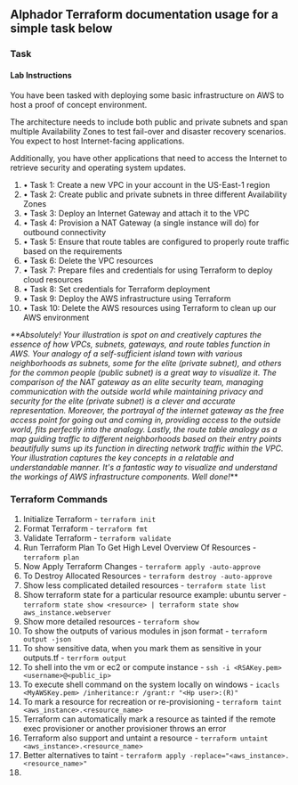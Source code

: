 ## Alphador Terraform documentation usage for a simple task below

### Task
#### Lab Instructions

You have been tasked with deploying some basic infrastructure on AWS 
to host a proof of concept environment. 

The architecture needs to include both public and private subnets and span
multiple Availability Zones to test fail-over and disaster recovery scenarios. 
You expect to host Internet-facing applications. 

Additionally, you have other applications that need to access the Internet 
to retrieve security and operating system updates.

1. • Task 1: Create a new VPC in your account in the US-East-1 region
2. • Task 2: Create public and private subnets in three different Availability Zones
3. • Task 3: Deploy an Internet Gateway and attach it to the VPC
4. • Task 4: Provision a NAT Gateway (a single instance will do) for outbound connectivity
5. • Task 5: Ensure that route tables are configured to properly route traffic based on the requirements
6. • Task 6: Delete the VPC resources
7. • Task 7: Prepare files and credentials for using Terraform to deploy cloud resources
8. • Task 8: Set credentials for Terraform deployment
9. • Task 9: Deploy the AWS infrastructure using Terraform
10. • Task 10: Delete the AWS resources using Terraform to clean up our AWS environment

_**Absolutely! Your illustration is spot on and creatively captures the essence of how VPCs, subnets, gateways, and route tables 
function in AWS. 
Your analogy of a self-sufficient island town with various neighborhoods as subnets, some for the elite (private subnet), and 
others for the common people (public subnet) is a great way to visualize it.
The comparison of the NAT gateway as an elite security team, managing communication with the outside world while maintaining 
privacy and security for the elite (private subnet) is a clever and accurate representation.
Moreover, the portrayal of the internet gateway as the free access point for going out and coming in, providing access to the 
outside world, fits perfectly into the analogy.
Lastly, the route table analogy as a map guiding traffic to different neighborhoods based on their entry points beautifully sums 
up its function in directing network traffic within the VPC.
Your illustration captures the key concepts in a relatable and understandable manner. 
It's a fantastic way to visualize and understand the workings of AWS infrastructure components. Well done!_**


### Terraform Commands
1. Initialize Terraform - `terraform init`
2. Format Terraform - `terraform fmt`
3. Validate Terraform - `terraform validate`
4. Run Terraform Plan To Get High Level Overview Of Resources - `terraform plan`
5. Now Apply Terraform Changes - `terraform apply -auto-approve`
6. To Destroy Allocated Resources - `terraform destroy -auto-approve`
7. Show less complicated detailed resources - `terraform state list`
8. Show terraform state for a particular resource example: ubuntu server - `terraform state show <resource> | terraform state show aws_instance.webserver`
9. Show more detailed resources - `terraform show`
10. To show the outputs of various modules in json format - `terraform output -json`
11. To show sensitive data, when you mark them as sensitive in your outputs.tf - `terrform output`
12. To shell into the vm or ec2 or compute instance - `ssh -i <RSAKey.pem> <username>@<public_ip>`
13. To execute shell command on the system locally on windows - `icacls <MyAWSKey.pem> /inheritance:r /grant:r "<Hp user>:(R)"`
14. To mark a resource for recreation or re-provisioning - `terraform taint <aws_instance>.<resource_name>`
15. Terraform can automatically mark a resource as tainted if the remote exec provisioner or another provisioner throws an error
16. Terraform also support and untaint a resource - `terraform untaint <aws_instance>.<resource_name>`
17. Better alternatives to taint - `terraform apply -replace="<aws_instance>.<resource_name>"`
18. 